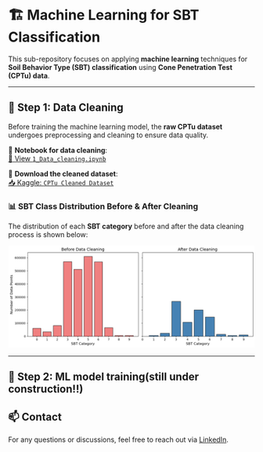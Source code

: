 # 🏗️ Machine Learning for SBT Classification

This sub-repository focuses on applying **machine learning** techniques for **Soil Behavior Type (SBT) classification** using **Cone Penetration Test (CPTu) data**.

---

## 📂 **Step 1: Data Cleaning**
Before training the machine learning model, the **raw CPTu dataset** undergoes preprocessing and cleaning to ensure data quality.

🔹 **Notebook for data cleaning**:  
[📖 View `1_Data_cleaning.ipynb`](https://github.com/DanielChou0916/CPTu_data_analysis/blob/main/classification_of_cptu_data/1_Data_cleaning.ipynb)  

🔹 **Download the cleaned dataset**:  
[📥 Kaggle: `CPTu Cleaned Dataset`](https://www.kaggle.com/datasets/danielchouvae/cptu-cleaned-dataset)  

### **📊 SBT Class Distribution Before & After Cleaning**
The distribution of each **SBT category** before and after the data cleaning process is shown below:

![SBT Distribution](classification_of_cptu_data/cleaning.png)

---
## 📂 **Step 2: ML model training**(still under construction!!)
## 📫 Contact
For any questions or discussions, feel free to reach out via [LinkedIn](https://linkedin.com/in/daniel-t-chou-1b51661b2).
